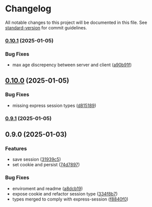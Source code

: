 # Changelog

All notable changes to this project will be documented in this file. See [standard-version](https://github.com/conventional-changelog/standard-version) for commit guidelines.

### [0.10.1](https://github.com/mguleryuz/hono-sess/compare/v0.10.0...v0.10.1) (2025-01-05)

### Bug Fixes

- max age discrepency between server and client ([a90b91f](https://github.com/mguleryuz/hono-sess/commit/a90b91ffb545ff572c318e5e5b3e22a9155a82ea))

## [0.10.0](https://github.com/mguleryuz/hono-sess/compare/v0.9.1...v0.10.0) (2025-01-05)

### Bug Fixes

- missing express session types ([d815189](https://github.com/mguleryuz/hono-sess/commit/d8151896743003c9f4a121c296175d08b7ab14bd))

### [0.9.1](https://github.com/mguleryuz/hono-sess/compare/v0.9.0...v0.9.1) (2025-01-05)

## 0.9.0 (2025-01-03)

### Features

- save session ([31939c5](https://github.com/mguleryuz/hono-sess/commit/31939c525bf90923bceec6e2536201402c3a5cb9))
- set cookie and persist ([74d7897](https://github.com/mguleryuz/hono-sess/commit/74d78974eb770ef837cffdfb61566a7fb9ce4338))

### Bug Fixes

- enviroment and readme ([a8dcb19](https://github.com/mguleryuz/hono-sess/commit/a8dcb19523b953a78166e0cfaf4fad195e1b8fb0))
- expose cookie and refactor session type ([334f8b7](https://github.com/mguleryuz/hono-sess/commit/334f8b71d3ef5efc4d68f78bf7e524defb5e5e57))
- types merged to comply with express-session ([f8840f0](https://github.com/mguleryuz/hono-sess/commit/f8840f0dae0c832b18380a48fd95565bc7dc16da))
